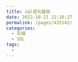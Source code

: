 ```yaml
---
title: sql语句基础
date: 2022-10-21 22:26:27
permalink: /pages/435142/
categories:
  - 后端
  - SQL
tags:
  - 
---
```

